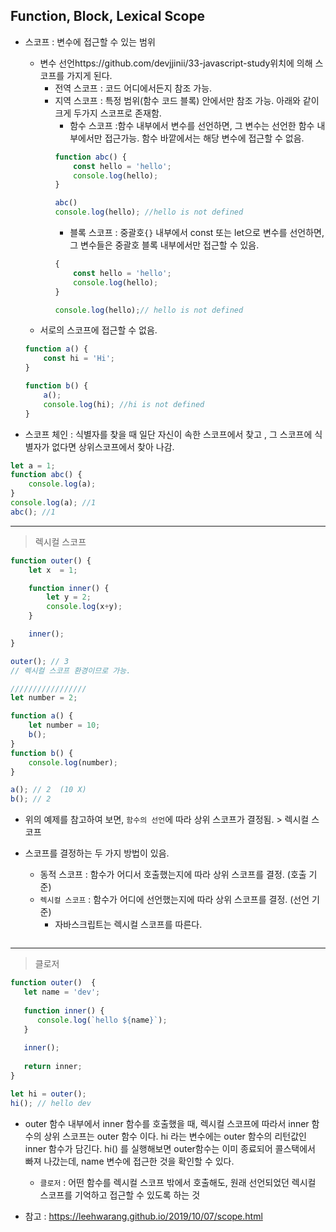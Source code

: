 ## Function, Block, Lexical Scope

* 스코프 : 변수에 접근할 수 있는 범위            
    * 변수 선언https://github.com/devjjinii/33-javascript-study위치에 의해 스코프를 가지게 된다.
        * 전역 스코프 : 코드 어디에서든지 참조 가능.
        * 지역 스코프 : 특정 범위(함수 코드 블록) 안에서만 참조 가능. 아래와 같이 크게 두가지 스코프로 존재함.
            * 함수 스코프 :함수 내부에서 변수를 선언하면, 그 변수는 선언한 함수 내부에서만 접근가능. 함수 바깥에서는 해당 변수에 접근할 수 없음.
            ```js
            function abc() {
                const hello = 'hello';
                console.log(hello);
            }

            abc()
            console.log(hello); //hello is not defined
            ```
            * 블록 스코프 : 중괄호`{}` 내부에서 const 또는 let으로 변수를 선언하면, 그 변수들은 중괄호 블록 내부에서만 접근할 수 있음.
            ```js
            {
                const hello = 'hello';
                console.log(hello);
            }

            console.log(hello);// hello is not defined
            ```
    * 서로의 스코프에 접근할 수 없음.
    ```js
    function a() {
        const hi = 'Hi';
    }

    function b() {
        a();
        console.log(hi); //hi is not defined
    }
    ```

* 스코프 체인 : 식별자를 찾을 때 일단 자신이 속한 스코프에서 찾고 , 그 스코프에 식별자가 없다면 상위스코프에서 찾아 나감.
```js
let a = 1;
function abc() {
    console.log(a); 
}
console.log(a); //1
abc(); //1
```
---
> 렉시컬 스코프
```js
function outer() {
    let x  = 1;

    function inner() {
        let y = 2;
        console.log(x+y);
    }

    inner();
}

outer(); // 3 
// 렉시컬 스코프 환경이므로 가능.

/////////////////
let number = 2;

function a() {
    let number = 10;
    b();
}
function b() {
    console.log(number);
}

a(); // 2  (10 X)
b(); // 2
```
* 위의 예제를 참고하여 보면, `함수의 선언`에 따라 상위 스코프가 결정됨. > 렉시컬 스코프

* 스코프를 결정하는 두 가지 방법이 있음.
    * 동적 스코프 : 함수가 어디서 호출했는지에 따라 상위 스코프를 결정. (호출 기준)
    * `렉시컬 스코프` : 함수가 어디에 선언했는지에 따라 상위 스코프를 결정. (선언 기준)
        * 자바스크립트는 렉시컬 스코프를 따른다.
```js

```
---
> 클로저
```js
function outer()  {
   let name = 'dev';
   
   function inner() {
      console.log(`hello ${name}`);
   }
   
   inner();
   
   return inner;
}

let hi = outer();
hi(); // hello dev
```
* outer 함수 내부에서 inner 함수를 호출했을 때, 렉시컬 스코프에 따라서 inner 함수의 상위 스코프는 outer 함수 이다.
hi 라는 변수에는  outer 함수의 리턴값인 inner 함수가 담긴다. hi() 를 실행해보면 outer함수는 이미 종료되어 콜스택에서 빠져 나갔는데, 
name 변수에 접근한 것을 확인할 수 있다.
   * `클로저` : 어떤 함수를 렉시컬 스코프 밖에서 호출해도, 원래 선언되었던 렉시컬 스코프를 기억하고 접근할 수 있도록 하는 것
   
* 참고 : https://leehwarang.github.io/2019/10/07/scope.html

